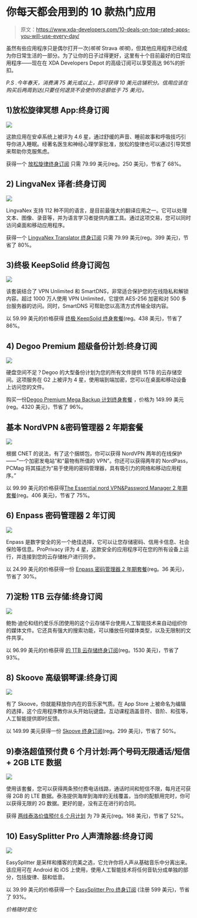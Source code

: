 # 你每天都会用到的 10 款热门应用

> 原文：<https://www.xda-developers.com/10-deals-on-top-rated-apps-you-will-use-every-day/>

虽然有些应用程序只是偶尔打开一次(*咳咳* Strava *咳咳*)，但其他应用程序已经成为你日常生活的一部分。为了让你的日子过得更好，这里有十个目前最好的日常应用程序——现在在 XDA Developers Depot 的高级订阅可以享受高达 96%的折扣。

*P.S .今年春天，消费满 75 美元或以上，即可获得 10 美元店铺积分。信用应该在购买后两周到达(只要任何退货不会使你的总额低于 75 美元)。*

## **1)放松旋律冥想 App:终身订阅**

**![](img/81aec3ae2cecc965773d5805cdd59653.png)**

这款应用在安卓系统上被评为 4.6 星，通过舒缓的声音、睡前故事和呼吸技巧引导你进入睡眠。经著名医生和神经心理学家批准，放松的旋律也可以通过引导冥想来帮助你克服焦虑。

获得一个 [放松旋律终身订阅](https://depot.xda-developers.com/sales/relax-melodies-lifetime-subscription?utm_source=xda-developers.com&utm_medium=referral&utm_campaign=relax-melodies-lifetime-subscription&utm_term=scsf-485959&utm_content=a0x1P000004exQCQAY&scsonar=1) 只需 79.99 美元(reg。250 美元)，节省了 68%。

## **2) LingvaNex 译者:终身订阅**

**![](img/6a104317a5242d693ee1d02d17598653.png)**

LingvaNex 支持 112 种不同的语言，是目前最强大的翻译应用之一。它可以处理文本、图像、录音等，并为语言学习者提供内置工具。通过这项交易，您可以同时访问桌面和移动应用程序。

获得一个 [LingvaNex Translator 终身订阅](https://depot.xda-developers.com/sales/lingvanex-translator-lifetime-subscription?utm_source=xda-developers.com&utm_medium=referral&utm_campaign=lingvanex-translator-lifetime-subscription&utm_term=scsf-485960&utm_content=a0x1P000004exQCQAY&scsonar=1) 只需 79.99 美元(reg。399 美元)，节省了 80%。

## **3)终极 KeepSolid 终身订阅包**

**![](img/16ee52287e8514038e903278b51bde63.png)**

该套装结合了 VPN Unlimited 和 SmartDNS，非常适合保护您的在线隐私和解锁内容。超过 1000 万人使用 VPN Unlimited，它提供 AES-256 加密和对 500 多台服务器的访问。同时，SmartDNS 可帮助您以高清方式传输全球内容。

以 59.99 美元的价格获得 [终极 KeepSolid 终身套餐](https://depot.xda-developers.com/sales/the-ultimate-keepsolid-lifetime-subscription-bundle?utm_source=xda-developers.com&utm_medium=referral&utm_campaign=the-ultimate-keepsolid-lifetime-subscription-bundle&utm_term=scsf-485962&utm_content=a0x1P000004exQCQAY&scsonar=1)(reg。438 美元)，节省了 86%。

## **4) Degoo Premium 超级备份计划:终身订阅**

**![](img/8e71bbaec25bcb2da9f217743ff90cfe.png)**

硬盘空间不足？Degoo 的大型备份计划为您的所有文件提供 15TB 的云存储空间。这项服务在 G2 上被评为 4 星，使用端到端加密，您可以在桌面和移动设备上访问您的文件。

购买一份[Degoo Premium Mega Backup 计划终身套餐](https://depot.xda-developers.com/sales/degoo-premium-mega-backup-lifetime-subscription-15tb?utm_source=xda-developers.com&utm_medium=referral&utm_campaign=degoo-premium-mega-backup-lifetime-subscription-15tb&utm_term=scsf-485961&utm_content=a0x1P000004exQCQAY&scsonar=1) ，价格为 149.99 美元(reg。4320 美元)，节省了 96%。

## **基本 NordVPN &密码管理器 2 年期套餐**

**![](img/1b840017b4efb62fae5a3f841bf759ed.png)**

根据 CNET 的说法，有了这个捆绑包，你可以获得 NordVPN 两年的在线保护——“一个加密发电站”和“最物有所值的 VPN”。你还可以获得两年的 NordPass，PCMag 将其描述为“易于使用的密码管理器，具有吸引力的网络和移动应用程序。”

以 99.99 美元的价格获得[The Essential nord VPN&Password Manager 2 年期套餐](https://depot.xda-developers.com/sales/the-essential-nord-2-year-subscription-bundle?utm_source=xda-developers.com&utm_medium=referral&utm_campaign=the-essential-nord-2-year-subscription-bundle&utm_term=scsf-485947&utm_content=a0x1P000004exQCQAY&scsonar=1)(reg。406 美元)，节省了 75%。

## **6) Enpass 密码管理器 2 年订阅**

**![](img/f76588c79dd800cfb594610c43f60ddb.png)**

Enpass 是数字安全的另一个绝佳选择，它可以让您存储密码、信用卡信息、社会保险等信息。ProPrivacy 评为 4 星，这款安全的应用程序可在您的所有设备上运行，并连接到您的云存储帐户进行同步。

以 24.99 美元的价格获得一份 [Enpass 密码管理器 2 年期套餐](https://depot.xda-developers.com/sales/enpass-2-yr-subscription?utm_source=xda-developers.com&utm_medium=referral&utm_campaign=enpass-2-yr-subscription&utm_term=scsf-485963&utm_content=a0x1P000004exQCQAY&scsonar=1)(reg。36 美元)，节省了 30%。

## **7)淀粉 1TB 云存储:终身订阅**

![](img/d27162f655b3f0a5666e404eda776343.png)

鲍勃·迪伦和纽约爱乐乐团使用的这个云存储平台使用人工智能技术来自动组织你的媒体文件。它还具有强大的搜索功能，可以播放任何媒体类型，以及无限制的文件共享。

以 96.99 美元的价格获得 [的 1TB 云存储终身订阅](https://depot.xda-developers.com/sales/starchive-1-tb-individual-plan-cloud-storage-lifetime-subscription?utm_source=xda-developers.com&utm_medium=referral&utm_campaign=starchive-1-tb-individual-plan-cloud-storage-lifetime-subscription&utm_term=scsf-485956&utm_content=a0x1P000004exQCQAY&scsonar=1)(reg。1530 美元)，节省了 93%。

## **8) Skoove 高级钢琴课:终身订阅**

**![](img/81bb834b7f9bc0647afe951712f36d20.png)**

有了 Skoove，你就能释放你内在的音乐家气质。在 App Store 上被命名为编辑的选择，这个应用程序教你从头开始玩键盘。互动课程涵盖音符、音阶、和弦等，人工智能提供即时反馈。

以 149.99 美元获得一份 [Skoove 终身订阅](https://depot.xda-developers.com/sales/skoove-premium-lifetime-subscription?utm_source=xda-developers.com&utm_medium=referral&utm_campaign=skoove-premium-lifetime-subscription&utm_term=scsf-485957&utm_content=a0x1P000004exQCQAY&scsonar=1)(reg。299 美元)，节省了 50%。

## **9)泰洛超值预付费 6 个月计划:两个号码无限通话/短信+ 2GB LTE 数据**

**![](img/ad099789f1e30358a27d458705bcc5e3.png)**

使用该套餐，您可以获得两条预付费电话线路，通话时间和短信不限，每月还可获得 2GB 的 LTE 数据。泰洛提供海岸到海岸的无线覆盖，当你的配额用完时，你可以获得无限的 2G 数据。更好的是，没有正在进行的合同。

获得 [两线泰洛价值预付 6 个月计划](https://depot.xda-developers.com/sales/2-lines-of-tello-value-prepaid-6-month-plan-unlimited-talk-text-2gb-lte-data?utm_source=xda-developers.com&utm_medium=referral&utm_campaign=2-lines-of-tello-value-prepaid-6-month-plan-unlimited-talk-text-2gb-lte-data&utm_term=scsf-485958&utm_content=a0x1P000004exQCQAY&scsonar=1) 为 79 美元(reg。168 美元)，节省了 52%。

## **10) EasySplitter Pro 人声清除器:终身订阅**

**![](img/64bdedb89994301ffbc3288631bfd376.png)**

EasySplitter 是采样和播客的完美之选，它允许你将人声从基础音乐中分离出来。该应用可在 Android 和 iOS 上使用，使用人工智能技术将任何音轨分成单独的部分，包括旋律、鼓和低音。

以 39.99 美元的价格获得一个 [EasySplitter Pro 终身订阅](https://depot.xda-developers.com/sales/easysplitter-pro-lifetime-subscription?utm_source=xda-developers.com&utm_medium=referral&utm_campaign=easysplitter-pro-lifetime-subscription&utm_term=scsf-485964&utm_content=a0x1P000004exQCQAY&scsonar=1) (注册 599 美元)，节省了 93%。

*价格随时变化*